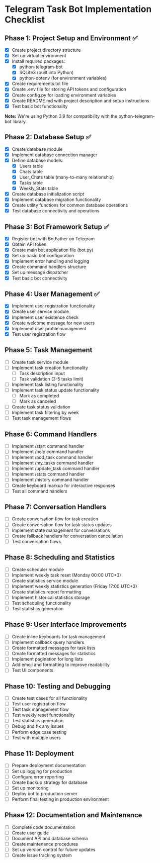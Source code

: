 # Telegram Task Bot Implementation Checklist

## Phase 1: Project Setup and Environment ✅

- [x] Create project directory structure
- [x] Set up virtual environment
- [x] Install required packages:
  - [x] python-telegram-bot
  - [x] SQLite3 (built into Python)
  - [x] python-dotenv (for environment variables)
- [x] Create requirements.txt file
- [x] Create .env file for storing API tokens and configuration
- [x] Create config.py for loading environment variables
- [x] Create README.md with project description and setup instructions
- [x] Test basic bot functionality

**Note:** We're using Python 3.9 for compatibility with the python-telegram-bot library.

## Phase 2: Database Setup ✅

- [x] Create database module
- [x] Implement database connection manager
- [x] Define database models:
  - [x] Users table
  - [x] Chats table
  - [x] User_Chats table (many-to-many relationship)
  - [x] Tasks table
  - [x] Weekly_Stats table
- [x] Create database initialization script
- [x] Implement database migration functionality
- [x] Create utility functions for common database operations
- [x] Test database connectivity and operations

## Phase 3: Bot Framework Setup ✅

- [x] Register bot with BotFather on Telegram
- [x] Obtain API token
- [x] Create main bot application file (bot.py)
- [x] Set up basic bot configuration
- [x] Implement error handling and logging
- [x] Create command handlers structure
- [x] Set up message dispatcher
- [x] Test basic bot connectivity

## Phase 4: User Management ✅

- [x] Implement user registration functionality
- [x] Create user service module
- [x] Implement user existence check
- [x] Create welcome message for new users
- [x] Implement user profile management
- [x] Test user registration flow

## Phase 5: Task Management

- [ ] Create task service module
- [ ] Implement task creation functionality
  - [ ] Task description input
  - [ ] Task validation (3-5 tasks limit)
- [ ] Implement task listing functionality
- [ ] Implement task status update functionality
  - [ ] Mark as completed
  - [ ] Mark as canceled
- [ ] Create task status validation
- [ ] Implement task filtering by week
- [ ] Test task management flows

## Phase 6: Command Handlers

- [ ] Implement /start command handler
- [ ] Implement /help command handler
- [ ] Implement /add_task command handler
- [ ] Implement /my_tasks command handler
- [ ] Implement /update_task command handler
- [ ] Implement /stats command handler
- [ ] Implement /history command handler
- [ ] Create keyboard markup for interactive responses
- [ ] Test all command handlers

## Phase 7: Conversation Handlers

- [ ] Create conversation flow for task creation
- [ ] Create conversation flow for task status updates
- [ ] Implement state management for conversations
- [ ] Create fallback handlers for conversation cancellation
- [ ] Test conversation flows

## Phase 8: Scheduling and Statistics

- [ ] Create scheduler module
- [ ] Implement weekly task reset (Monday 00:00 UTC+3)
- [ ] Create statistics service module
- [ ] Implement weekly statistics generation (Friday 17:00 UTC+3)
- [ ] Create statistics report formatting
- [ ] Implement historical statistics storage
- [ ] Test scheduling functionality
- [ ] Test statistics generation

## Phase 9: User Interface Improvements

- [ ] Create inline keyboards for task management
- [ ] Implement callback query handlers
- [ ] Create formatted messages for task lists
- [ ] Create formatted messages for statistics
- [ ] Implement pagination for long lists
- [ ] Add emoji and formatting to improve readability
- [ ] Test UI components

## Phase 10: Testing and Debugging

- [ ] Create test cases for all functionality
- [ ] Test user registration flow
- [ ] Test task management flow
- [ ] Test weekly reset functionality
- [ ] Test statistics generation
- [ ] Debug and fix any issues
- [ ] Perform edge case testing
- [ ] Test with multiple users

## Phase 11: Deployment

- [ ] Prepare deployment documentation
- [ ] Set up logging for production
- [ ] Configure error reporting
- [ ] Create backup strategy for database
- [ ] Set up monitoring
- [ ] Deploy bot to production server
- [ ] Perform final testing in production environment

## Phase 12: Documentation and Maintenance

- [ ] Complete code documentation
- [ ] Create user guide
- [ ] Document API and database schema
- [ ] Create maintenance procedures
- [ ] Set up version control for future updates
- [ ] Create issue tracking system